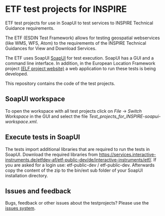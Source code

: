 # ETF test projects for INSPIRE
ETF test projects for use in SoapUI to test services to INSPIRE Technical Guidance requirements.

The ETF (ESDIN Test Framework) allows for testing geospatial webservices (like WMS, WFS, Atom) to the requirements of the INSPIRE Technical Guidances for View and Download Services.

The ETF uses SoapUI [SoapUI](http://www.soapui.org/) for test execution. SoapUI has a GUI and a command line interface. In addition, in the European Location Framework project [(ELF project website)](http://www.elfproject.eu/) a web application to run these tests is being developed.

This repository contains the code of the test projects.

## SoapUI workspace
To open the workspace with all test projects click on _File_ -> _Switch Workspace_ in the GUI and select the file _Test_projects_for_INSPIRE-soapui-workspace.xml_.

## Execute tests in SoapUI
The tests import additional libraries that are required to run the tests in SoapUI. Download the required libraries from https://services.interactive-instruments.de/etfdev-af/etf-public-dev/de/interactive-instruments/etf/. If you are asked for a login use: etf-public-dev / etf-public-dev. Afterwards copy the content of the zip to the bin/ext sub folder of your SoapUI installation directory.

## Issues and feedback
Bugs, feedback or other issues about the testprojects? Please use the [issues system](https://github.com/Geonovum/etf-test-projects-inspire/issues).
